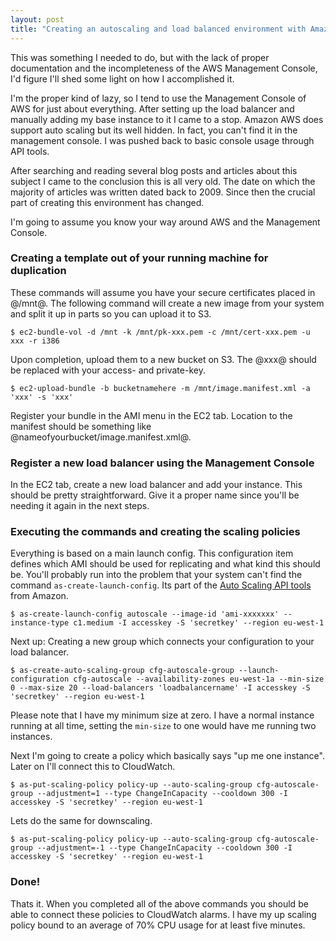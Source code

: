 ```yaml
---
layout: post
title: "Creating an autoscaling and load balanced environment with Amazon AWS"
---
```


This was something I needed to do, but with the lack of proper documentation and the incompleteness of the AWS Management Console, I'd figure I'll shed some light on how I accomplished it.

I'm the proper kind of lazy, so I tend to use the Management Console of AWS for just about everything. After setting up the load balancer and manually adding my base instance to it I came to a stop. Amazon AWS does support auto scaling but its well hidden. In fact, you can't find it in the management console. I was pushed back to basic console usage through API tools.

After searching and reading several blog posts and articles about this subject I came to the conclusion this is all very old. The date on which the majority of articles was written dated back to 2009. Since then the crucial part of creating this environment has changed.

I'm going to assume you know your way around AWS and the Management Console.

### Creating a template out of your running machine for duplication

These commands will assume you have your secure certificates placed in @/mnt@. The following command will create a new image from your system and split it up in parts so you can upload it to S3.

<?prettify?>
	$ ec2-bundle-vol -d /mnt -k /mnt/pk-xxx.pem -c /mnt/cert-xxx.pem -u xxx -r i386

Upon completion, upload them to a new bucket on S3. The @xxx@ should be replaced with your access- and private-key.

<?prettify?>
	$ ec2-upload-bundle -b bucketnamehere -m /mnt/image.manifest.xml -a 'xxx' -s 'xxx'

Register your bundle in the AMI menu in the EC2 tab. Location to the manifest should be something like @nameofyourbucket/image.manifest.xml@.

### Register a new load balancer using the Management Console

In the EC2 tab, create a new load balancer and add your instance. This should be pretty straightforward. Give it a proper name since you'll be needing it again in the next steps.

### Executing the commands and creating the scaling policies

Everything is based on a main launch config. This configuration item defines which AMI should be used for replicating and what kind this should be. You'll probably run into the problem that your system can't find the command `as-create-launch-config`. Its part of the [Auto Scaling API tools](http://aws.amazon.com/autoscaling/) from Amazon.

<?prettify?>
	$ as-create-launch-config autoscale --image-id 'ami-xxxxxxx' --instance-type c1.medium -I accesskey -S 'secretkey' --region eu-west-1

Next up: Creating a new group which connects your configuration to your load balancer.

<?prettify?>
	$ as-create-auto-scaling-group cfg-autoscale-group --launch-configuration cfg-autoscale --availability-zones eu-west-1a --min-size 0 --max-size 20 --load-balancers 'loadbalancername' -I accesskey -S 'secretkey' --region eu-west-1

Please note that I have my minimum size at zero. I have a normal instance running at all time, setting the `min-size` to one would have me running two instances.

Next I'm going to create a policy which basically says "up me one instance". Later on I'll connect this to CloudWatch.

<?prettify?>
	$ as-put-scaling-policy policy-up --auto-scaling-group cfg-autoscale-group --adjustment=1 --type ChangeInCapacity --cooldown 300 -I accesskey -S 'secretkey' --region eu-west-1

Lets do the same for downscaling.

<?prettify?>
	$ as-put-scaling-policy policy-up --auto-scaling-group cfg-autoscale-group --adjustment=-1 --type ChangeInCapacity --cooldown 300 -I accesskey -S 'secretkey' --region eu-west-1

### Done!

Thats it. When you completed all of the above commands you should be able to connect these policies to CloudWatch alarms. I have my up scaling policy bound to an average of 70% CPU usage for at least five minutes.

